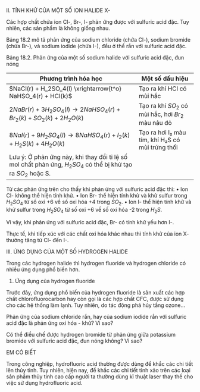 II. TÍNH KHỬ CỦA MỘT SỐ ION HALIDE X-

Các hợp chất chứa ion Cl-, Br-, I- phản ứng được với sulfuric acid đặc. Tuy nhiên, các sản phẩm là không giống nhau.

Bảng 18.2 mô tả phản ứng của sodium chloride (chứa Cl-), sodium bromide (chứa Br-), và sodium iodide (chứa I-), đều ở thể rắn với sulfuric acid đặc.

Bảng 18.2. Phản ứng của một số sodium halide với sulfuric acid đặc, đun nóng

Phương trình hóa học | Một số dấu hiệu
--- | ---
$NaCl(r) + H_2SO_4(l) \xrightarrow{t^o} NaHSO_4(r) + HCl(k)$ | Tạo ra khí HCl có mùi hắc
$2NaBr(r) + 3H_2SO_4(l) \rightarrow 2NaHSO_4(r) + Br_2(k) + SO_2(k) + 2H_2O(k)$ | Tạo ra khí $SO_2$ có mùi hắc, hơi $Br_2$ màu nâu đỏ
$8NaI(r) + 9H_2SO_4(l) \rightarrow 8NaHSO_4(r) + I_2(k) + H_2S(k) + 4H_2O(k)$ | Tạo ra hơi I₂ màu tím, khí H₂S có mùi trứng thối
Lưu ý: Ở phản ứng này, khi thay đổi tỉ lệ số mol chất phản ứng, $H_2SO_4$ có thể bị khử tạo ra $SO_2$ hoặc S. |

Từ các phản ứng trên cho thấy khi phản ứng với sulfuric acid đặc thì:
• Ion Cl- không thể hiện tính khử.
• Ion Br- thể hiện tính khử và khử sulfur trong $H_2SO_4$ từ số oxi +6 về số oxi hóa +4 trong $SO_2$.
• Ion I- thể hiện tính khử và khử sulfur trong $H_2SO_4$ từ số oxi +6 về số oxi hóa -2 trong $H_2S$.

Vì vậy, khi phản ứng với sulfuric acid đặc, Br- có tính khử yếu hơn I-.

Thực tế, khi tiếp xúc với các chất oxi hóa khác nhau thì tính khử của ion X- thường tăng từ Cl- đến I-.

III. ỨNG DỤNG CỦA MỘT SỐ HYDROGEN HALIDE

Trong các hydrogen halide thì hydrogen fluoride và hydrogen chloride có nhiều ứng dụng phổ biến hơn.

1. Ứng dụng của hydrogen fluoride

Trước đây, ứng dụng phổ biến của hydrogen fluoride là sản xuất các hợp chất chlorofluorocarbon hay còn gọi là các hợp chất CFC, được sử dụng cho các hệ thống làm lạnh. Tuy nhiên, do tác động phá hủy tầng ozone...

Phản ứng của sodium chloride rắn, hay của sodium iodide rắn với sulfuric acid đặc là phản ứng oxi hóa - khử? Vì sao?

Có thể điều chế được hydrogen bromide từ phản ứng giữa potassium bromide với sulfuric acid đặc, đun nóng không? Vì sao?

EM CÓ BIẾT

Trong công nghiệp, hydrofluoric acid thường được dùng để khắc các chi tiết lên thủy tinh. Tuy nhiên, hiện nay, để khắc các chi tiết tinh xảo trên các loại sản phẩm thủy tinh cao cấp người ta thường dùng kĩ thuật laser thay thế cho việc sử dụng hydrofluoric acid.